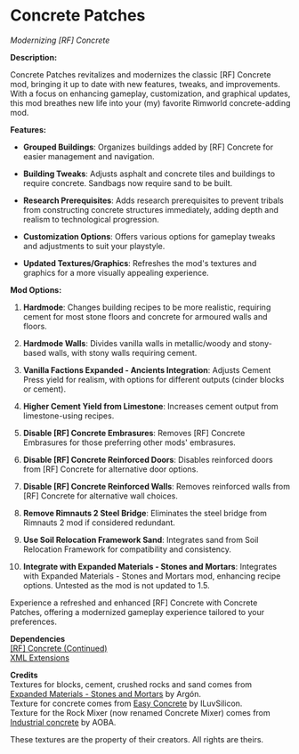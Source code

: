 # Concrete Patches

*Modernizing [RF] Concrete*

**Description:**

Concrete Patches revitalizes and modernizes the classic [RF] Concrete mod, bringing it up to date with new features, tweaks, and improvements. With a focus on enhancing gameplay, customization, and graphical updates, this mod breathes new life into your (my) favorite Rimworld concrete-adding mod.

**Features:**

- **Grouped Buildings**: Organizes buildings added by [RF] Concrete for easier management and navigation.

- **Building Tweaks**: Adjusts asphalt and concrete tiles and buildings to require concrete. Sandbags now require sand to be built.

- **Research Prerequisites**: Adds research prerequisites to prevent tribals from constructing concrete structures immediately, adding depth and realism to technological progression.

- **Customization Options**: Offers various options for gameplay tweaks and adjustments to suit your playstyle.

- **Updated Textures/Graphics**: Refreshes the mod's textures and graphics for a more visually appealing experience.

**Mod Options:**

1. **Hardmode**: Changes building recipes to be more realistic, requiring cement for most stone floors and concrete for armoured walls and floors.

2. **Hardmode Walls**: Divides vanilla walls in metallic/woody and stony-based walls, with stony walls requiring cement.

3. **Vanilla Factions Expanded - Ancients Integration**: Adjusts Cement Press yield for realism, with options for different outputs (cinder blocks or cement).

4. **Higher Cement Yield from Limestone**: Increases cement output from limestone-using recipes.

5. **Disable [RF] Concrete Embrasures**: Removes [RF] Concrete Embrasures for those preferring other mods' embrasures.

6. **Disable [RF] Concrete Reinforced Doors**: Disables reinforced doors from [RF] Concrete for alternative door options.

7. **Disable [RF] Concrete Reinforced Walls**: Removes reinforced walls from [RF] Concrete for alternative wall choices.

8. **Remove Rimnauts 2 Steel Bridge**: Eliminates the steel bridge from Rimnauts 2 mod if considered redundant.

9. **Use Soil Relocation Framework Sand**: Integrates sand from Soil Relocation Framework for compatibility and consistency.

10. **Integrate with Expanded Materials - Stones and Mortars**: Integrates with Expanded Materials - Stones and Mortars mod, enhancing recipe options. Untested as the mod is not updated to 1.5.

Experience a refreshed and enhanced [RF] Concrete with Concrete Patches, offering a modernized gameplay experience tailored to your preferences.

**Dependencies**  
[[RF] Concrete (Continued)](https://steamcommunity.com/sharedfiles/filedetails/?id=2012397587)  
[XML Extensions](https://steamcommunity.com/sharedfiles/filedetails/?id=2574315206)  

**Credits**  
Textures for blocks, cement, crushed rocks and sand comes from [Expanded Materials - Stones and Mortars](https://steamcommunity.com/sharedfiles/filedetails/?id=2859334065) by Argón.  
Texture for concrete comes from [Easy Concrete](https://steamcommunity.com/sharedfiles/filedetails/?id=2848166488) by ILuvSilicon.  
Texture for the Rock Mixer (now renamed Concrete Mixer) comes from [Industrial concrete](https://steamcommunity.com/sharedfiles/filedetails/?id=2888037450) by AOBA.  

These textures are the property of their creators. All rights are theirs.
